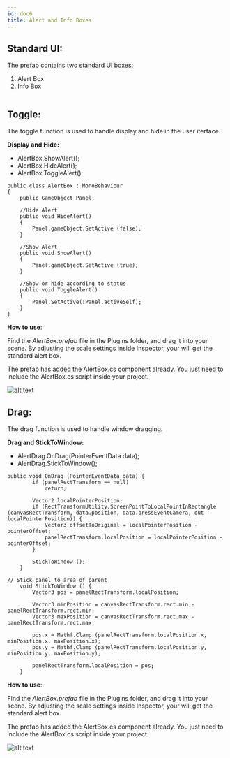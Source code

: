 ```yaml
---
id: doc6
title: Alert and Info Boxes
---
```

## Standard UI:

The prefab contains two standard UI boxes:
1. Alert Box
2. Info Box

![]()

## Toggle: 

The toggle function is used to handle display and hide in the user iterface.

**Display and Hide:**

- AlertBox.ShowAlert();
- AlertBox.HideAlert();
- AlertBox.ToggleAlert(); 

~~~~
public class AlertBox : MonoBehaviour 
{
	public GameObject Panel; 

	//Hide Alert
	public void HideAlert()
	{
		Panel.gameObject.SetActive (false);
	}

	//Show Alert
	public void ShowAlert()
	{
		Panel.gameObject.SetActive (true);
	}

	//Show or hide according to status 
	public void ToggleAlert()
	{
		Panel.SetActive(!Panel.activeSelf);
	}
}
~~~~
 

**How to use**:

Find the *AlertBox.prefab* file in the Plugins folder, and drag it into your scene. By adjusting the scale settings inside Inspector, your will get the standard alert box.  

The prefab has added the AlertBox.cs component already. You just need to include the AlertBox.cs script inside your project. 
 

![alt text](https://media.giphy.com/media/g4Xpd5qdTASqAxTUGg/giphy.gif) 



## Drag:

The drag function is used to handle window dragging. 

**Drag and StickToWindow:**

- AlertDrag.OnDrag(PointerEventData data);
- AlertDrag.StickToWindow(); 
  
~~~~
public void OnDrag (PointerEventData data) { 
		if (panelRectTransform == null)
			return;

		Vector2 localPointerPosition;
		if (RectTransformUtility.ScreenPointToLocalPointInRectangle (canvasRectTransform, data.position, data.pressEventCamera, out localPointerPosition)) {
			Vector3 offsetToOriginal = localPointerPosition - pointerOffset;
			panelRectTransform.localPosition = localPointerPosition - pointerOffset;
		}

		StickToWindow ();
	}

// Stick panel to area of parent
	void StickToWindow () {
		Vector3 pos = panelRectTransform.localPosition;

		Vector3 minPosition = canvasRectTransform.rect.min - panelRectTransform.rect.min;
		Vector3 maxPosition = canvasRectTransform.rect.max - panelRectTransform.rect.max;

		pos.x = Mathf.Clamp (panelRectTransform.localPosition.x, minPosition.x, maxPosition.x);
		pos.y = Mathf.Clamp (panelRectTransform.localPosition.y, minPosition.y, maxPosition.y);

		panelRectTransform.localPosition = pos;
	}
~~~~


**How to use**:

Find the *AlertBox.prefab* file in the Plugins folder, and drag it into your scene. By adjusting the scale settings inside Inspector, your will get the standard alert box.  

The prefab has added the AlertBox.cs component already. You just need to include the AlertBox.cs script inside your project. 
 

![alt text](https://media.giphy.com/media/1etWtS24uzbGOwmDn3/giphy.gif) 
